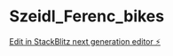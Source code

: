 # Szeidl_Ferenc_bikes

[Edit in StackBlitz next generation editor ⚡️](https://stackblitz.com/~/github.com/SzeidlFerenc/Szeidl_Ferenc_bikes)